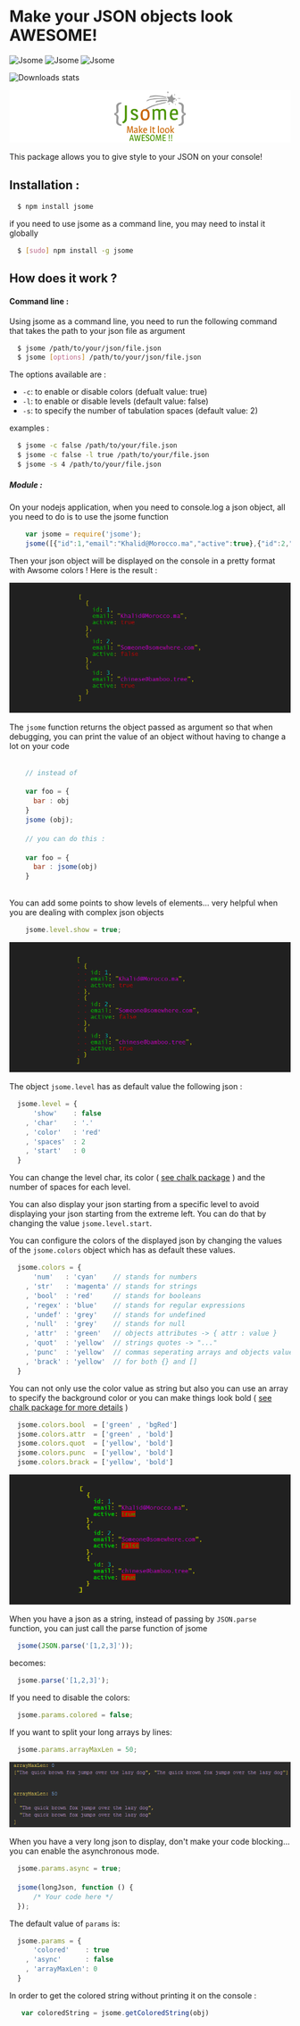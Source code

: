 Make your JSON objects look AWESOME!
====================================

![Jsome](https://api.travis-ci.org/Javascipt/Jsome.svg)
![Jsome](https://david-dm.org/Javascipt/Jsome.svg)
![Jsome](https://img.shields.io/npm/dm/jsome.svg)

![Downloads stats](https://nodei.co/npm/jsome.png?downloadRank=true&stars=true)

![Jsome](https://raw.githubusercontent.com/Javascipt/Jsome/master/logo.png)

This package allows you to give style to your JSON on your console!

## Installation :

```bash
  $ npm install jsome
```

if you need to use jsome as a command line, you may need to instal it globally

```bash
  $ [sudo] npm install -g jsome
```

## How does it work ?

#### Command line :

Using jsome as a command line, you need to run the following command that takes the path to your json file as argument

```bash
  $ jsome /path/to/your/json/file.json
  $ jsome [options] /path/to/your/json/file.json
```

The options available are :
- `-c`: to enable or disable colors (defualt value: true)
- `-l`: to enable or disable levels (default value: false)
- `-s`: to specify the number of tabulation spaces (default value: 2)

examples :

```bash
  $ jsome -c false /path/to/your/file.json
  $ jsome -c false -l true /path/to/your/file.json
  $ jsome -s 4 /path/to/your/file.json
```

##### Module :

On your nodejs application, when you need to console.log a json object, all you need to do is to use the jsome function

```javascript
    var jsome = require('jsome');
    jsome([{"id":1,"email":"Khalid@Morocco.ma","active":true},{"id":2,"email":"Someone@somewhere.com","active":false},{"id":3,"email":"chinese@bamboo.tree","active":true}]);
```

Then your json object will be displayed on the console in a pretty format with Awsome colors !
Here is the result :

![jsome](https://raw.githubusercontent.com/Javascipt/Jsome/master/examples/example1.png)

The `jsome` function returns the object passed as argument so that when debugging, you can print the value of an object without having to change a lot on your code

```javascript

    // instead of 
    
    var foo = {
      bar : obj
    }
    jsome (obj);
    
    // you can do this :
    
    var foo = {
      bar : jsome(obj)
    }
    
```

You can add some points to show levels of elements... very helpful when you are dealing with complex json objects

```javascript
    jsome.level.show = true;
```

![jsome](https://raw.githubusercontent.com/Javascipt/Jsome/master/examples/example2.png)

The object `jsome.level` has as default value the following json :

```javascript
  jsome.level = {
      'show'    : false
    , 'char'    : '.'
    , 'color'   : 'red'
    , 'spaces'  : 2
    , 'start'   : 0
  }
```

You can change the level char, its color ( [see chalk package](http://npmjs.org/package/chalk) ) and the number of spaces for each level.

You can also display your json starting from a specific level to avoid displaying your json starting from the extreme left. You can do that by changing the value `jsome.level.start`.

You can configure the colors of the displayed json by changing the values of the `jsome.colors` object which has as default these values.

```javascript
  jsome.colors = {
      'num'   : 'cyan'    // stands for numbers
    , 'str'   : 'magenta' // stands for strings
    , 'bool'  : 'red'     // stands for booleans
    , 'regex' : 'blue'    // stands for regular expressions
    , 'undef' : 'grey'    // stands for undefined
    , 'null'  : 'grey'    // stands for null
    , 'attr'  : 'green'   // objects attributes -> { attr : value }
    , 'quot'  : 'yellow'  // strings quotes -> "..."
    , 'punc'  : 'yellow'  // commas seperating arrays and objects values -> [ , , , ]
    , 'brack' : 'yellow'  // for both {} and []
  }
```

You can not only use the color value as string but also you can use an array to specify the background color or you can make things look bold  ( [see chalk package for more details](http://npmjs.org/package/chalk) )


```javascript
  jsome.colors.bool  = ['green' , 'bgRed']
  jsome.colors.attr  = ['green' , 'bold']
  jsome.colors.quot  = ['yellow', 'bold']
  jsome.colors.punc  = ['yellow', 'bold']
  jsome.colors.brack = ['yellow', 'bold']
```
![jsome](https://raw.githubusercontent.com/Javascipt/Jsome/master/examples/example3.png)


When you have a json as a string, instead of passing by `JSON.parse` function, you can just call the parse function of jsome

```javascript
  jsome(JSON.parse('[1,2,3]'));
```

becomes:

```javascript
  jsome.parse('[1,2,3]');
```

If you need to disable the colors:

```javascript
  jsome.params.colored = false;
```

If you want to split your long arrays by lines:

```javascript
  jsome.params.arrayMaxLen = 50;
```
![jsome](examples/arrayMaxLen.png)

When you have a very long json to display, don't make your code blocking... you can enable the asynchronous mode.

```javascript
  jsome.params.async = true;

  jsome(longJson, function () {
      /* Your code here */
  });
```

The default value of `params` is:

```javascript
  jsome.params = {
      'colored'    : true
    , 'async'      : false
    , 'arrayMaxLen': 0
  }
```

In order to get the colored string without printing it on the console :

```javascript
   var coloredString = jsome.getColoredString(obj)
```
